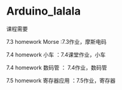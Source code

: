 # Arduino_lalala
课程需要

7.3 homework Morse :7.3作业，摩斯电码

7.4 homework 小车 ：7.4课堂作业，小车

7.4 homework 数码管 ： 7.4作业，数码管

7.5 homework 寄存器应用 ：7.5作业，寄存器
